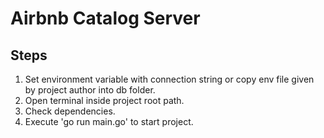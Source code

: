 # Airbnb Catalog Server

## Steps
 
1. Set environment variable with connection string or copy env file given by project author into db folder.
2. Open terminal inside project root path.
3. Check dependencies.
3. Execute 'go run main.go' to start project.